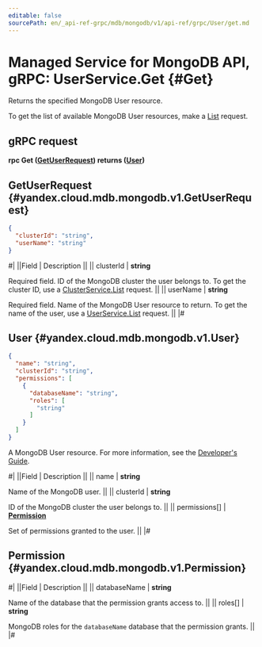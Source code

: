 ```yaml
---
editable: false
sourcePath: en/_api-ref-grpc/mdb/mongodb/v1/api-ref/grpc/User/get.md
---
```


# Managed Service for MongoDB API, gRPC: UserService.Get {#Get}

Returns the specified MongoDB User resource.

To get the list of available MongoDB User resources, make a [List](/docs/managed-mongodb/api-ref/grpc/User/list#List) request.

## gRPC request

**rpc Get ([GetUserRequest](#yandex.cloud.mdb.mongodb.v1.GetUserRequest)) returns ([User](#yandex.cloud.mdb.mongodb.v1.User))**

## GetUserRequest {#yandex.cloud.mdb.mongodb.v1.GetUserRequest}

```json
{
  "clusterId": "string",
  "userName": "string"
}
```

#|
||Field | Description ||
|| clusterId | **string**

Required field. ID of the MongoDB cluster the user belongs to.
To get the cluster ID, use a [ClusterService.List](/docs/managed-mongodb/api-ref/grpc/Cluster/list#List) request. ||
|| userName | **string**

Required field. Name of the MongoDB User resource to return.
To get the name of the user, use a [UserService.List](/docs/managed-mongodb/api-ref/grpc/User/list#List) request. ||
|#

## User {#yandex.cloud.mdb.mongodb.v1.User}

```json
{
  "name": "string",
  "clusterId": "string",
  "permissions": [
    {
      "databaseName": "string",
      "roles": [
        "string"
      ]
    }
  ]
}
```

A MongoDB User resource. For more information, see the
[Developer's Guide](/docs/managed-mongodb/concepts).

#|
||Field | Description ||
|| name | **string**

Name of the MongoDB user. ||
|| clusterId | **string**

ID of the MongoDB cluster the user belongs to. ||
|| permissions[] | **[Permission](#yandex.cloud.mdb.mongodb.v1.Permission)**

Set of permissions granted to the user. ||
|#

## Permission {#yandex.cloud.mdb.mongodb.v1.Permission}

#|
||Field | Description ||
|| databaseName | **string**

Name of the database that the permission grants access to. ||
|| roles[] | **string**

MongoDB roles for the `databaseName` database that the permission grants. ||
|#